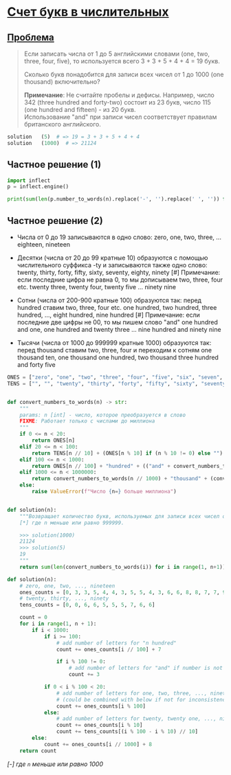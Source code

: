 # [Счет букв в числительных](TODO)

## [Проблема](https://euler.jakumo.org/problems/view/16.html)

>Если записать числа от 1 до 5 английскими словами (one, two, three, four, five), то используется всего 3 + 3 + 5 + 4 + 4 = 19 букв.
>
>Сколько букв понадобится для записи всех чисел от 1 до 1000 (one thousand) включительно?
>
>**Примечание**: Не считайте пробелы и дефисы. Например, число 342 (three hundred and forty-two) состоит из 23 букв, число 115 (one hundred and fifteen) - из 20 букв.
><br> Использование "and" при записи чисел соответствует правилам британского английского.

``` python
solution   (5)  # => 19 = 3 + 3 + 5 + 4 + 4
solution   (1000)  # => 21124 
```

## Частное решение (1)
```python
import inflect
p = inflect.engine()

print(sum(len(p.number_to_words(n).replace('-', '').replace(' ', '')) for n in range(1, 1001)))
```

## Частное решение (2)

- Числа от 0 до 19 записываются в одно слово:
        zero, one, two, three, ... eighteen, nineteen

- Десятки (числа от 20 до 99 кратные 10) образуются с помощью числительного суффикса -ty и записываются также одно слово:
   twenty, thirty, forty, fifty, sixty, seventy, eighty, ninety
[#] Примечание: если последние цифра не равна 0, то мы дописываем two, three, four etc.
   twenty three, twenty four, twenty five ... ninety nine

- Сотни (числа от 200-900 кратные 100) образуются так: перед hundred ставим two, three, four etc.
   one hundred, two hundred, three hundred, ..., eight hundred, nine hundred
[#] Примечание: если последние две цифры не 00, то мы пишем слово "and"
    one hundred and one, one hundred and twenty three ... nine hundred and ninety nine

- Тысячи (числа от 1000 до 999999 кратные 1000) образуются так: перед thousand ставим two, three, four и переходим к сотням
    one thousand ten, one thousand one hundred, two thousand three hundred and forty five

```python
ONES = ["zero", "one", "two", "three", "four", "five", "six", "seven", "eight", "nine", "ten", "eleven", "twelve", "thirteen", "fourteen", "fifteen", "sixteen", "seventeen", "eighteen", "nineteen"]
TENS = ["", "", "twenty", "thirty", "forty", "fifty", "sixty", "seventy", "eighty", "ninety"]


def convert_numbers_to_words(n) -> str:
    """
    params: n [int] - число, которое преобразуется в слово
    FIXME: Работает только с числами до миллиона
    """
    if 0 <= n < 20:
        return ONES[n]
    elif 20 <= n < 100:
        return TENS[n // 10] + (ONES[n % 10] if (n % 10 != 0) else "")
    elif 100 <= n < 1000:
        return ONES[n // 100] + "hundred" + (("and" + convert_numbers_to_words(n % 100)) if (n % 100 != 0) else "")
    elif 1000 <= n < 1000000:
        return convert_numbers_to_words(n // 1000) + "thousand" + (convert_numbers_to_words(n % 1000) if (n % 1000 != 0) else "")
    else:
        raise ValueError(f"Число {n=} больше миллиона")


def solution(n):
    """Возвращает количество букв, используемых для записи всех чисел от 1 до n.
    [*] где n меньше или равно 999999.

    >>> solution(1000)
    21124
    >>> solution(5)
    19
    """
    return sum(len(convert_numbers_to_words(i)) for i in range(1, n+1))
```


```python
def solution(n):
    # zero, one, two, ..., nineteen
    ones_counts = [0, 3, 3, 5, 4, 4, 3, 5, 5, 4, 3, 6, 6, 8, 8, 7, 7, 9, 8, 8]
    # twenty, thirty, ..., ninety
    tens_counts = [0, 0, 6, 6, 5, 5, 5, 7, 6, 6]

    count = 0
    for i in range(1, n + 1):
        if i < 1000:
            if i >= 100:
                # add number of letters for "n hundred"
                count += ones_counts[i // 100] + 7

                if i % 100 != 0:
                    # add number of letters for "and" if number is not multiple of 100
                    count += 3

            if 0 < i % 100 < 20:
                # add number of letters for one, two, three, ..., nineteen
                # (could be combined with below if not for inconsistency in teens)
                count += ones_counts[i % 100]
            else:
                # add number of letters for twenty, twenty one, ..., ninety nine
                count += ones_counts[i % 10]
                count += tens_counts[(i % 100 - i % 10) // 10]
        else:
            count += ones_counts[i // 1000] + 8
    return count
```
*[-] где `n` меньше или равно 1000*

